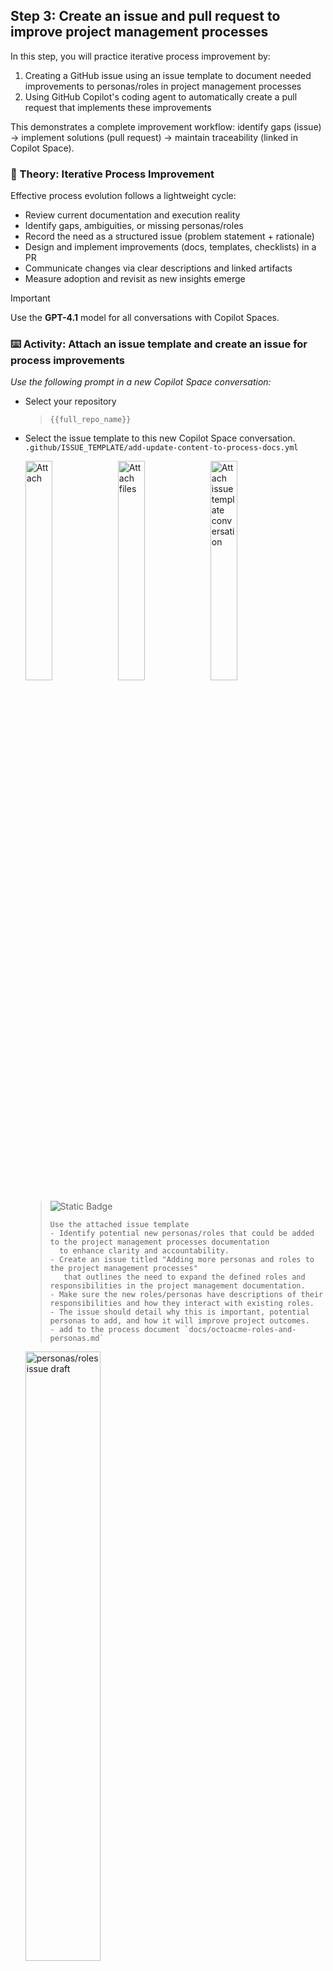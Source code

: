 ## Step 3: Create an issue and pull request to improve project management processes

In this step, you will practice iterative process improvement by:

1. Creating a GitHub issue using an issue template to document needed improvements to personas/roles in project management processes
2. Using GitHub Copilot's coding agent to automatically create a pull request that implements these improvements

This demonstrates a complete improvement workflow: identify gaps (issue) → implement solutions (pull request) → maintain traceability (linked in Copilot Space).

### 📖 Theory: Iterative Process Improvement

Effective process evolution follows a lightweight cycle:

- Review current documentation and execution reality
- Identify gaps, ambiguities, or missing personas/roles
- Record the need as a structured issue (problem statement + rationale)
- Design and implement improvements (docs, templates, checklists) in a PR
- Communicate changes via clear descriptions and linked artifacts
- Measure adoption and revisit as new insights emerge

> [!IMPORTANT]
> Use the **GPT-4.1** model for all conversations with Copilot Spaces.

### ⌨️ Activity: Attach an issue template and create an issue for process improvements

_Use the following prompt in a new Copilot Space conversation:_

- Select your repository

  > ```text
  > {{full_repo_name}}
  > ```

- Select the issue template to this new Copilot Space conversation. </br>
  `.github/ISSUE_TEMPLATE/add-update-content-to-process-docs.yml`

     <img width="30%" height="30%" alt="Attach" src="https://github.com/user-attachments/assets/2a447ff9-76d7-462f-9292-4663c8dc0fc9" />
     <img width="30%" height="30%" alt="Attach files" src="https://github.com/user-attachments/assets/6ac6e33d-b333-424f-b431-e3feb7022b841" />

     <img width="30%" height="30%" alt="Attach issue template conversation" src="https://github.com/user-attachments/assets/5fc71905-ede6-45cb-bcfa-93d2797160b2" />

  > ![Static Badge](https://img.shields.io/badge/-Prompt-text?style=social&logo=github%20copilot)
  >
  > ```prompt
  > Use the attached issue template
  > - Identify potential new personas/roles that could be added to the project management processes documentation
  >   to enhance clarity and accountability.
  > - Create an issue titled "Adding more personas and roles to the project management processes"
  >    that outlines the need to expand the defined roles and responsibilities in the project management documentation.
  > - Make sure the new roles/personas have descriptions of their responsibilities and how they interact with existing roles.
  > - The issue should detail why this is important, potential personas to add, and how it will improve project outcomes.
  > - add to the process document `docs/octoacme-roles-and-personas.md`
  > ```

    <img width="50%" height="50%" alt="personas/roles issue draft" src="https://github.com/user-attachments/assets/cd02e396-2505-450a-aca3-8e1642d6306a" />

  <img width="50%" height="50%" alt="personas/roles issue created" src="https://github.com/user-attachments/assets/7f30e13b-7efd-45a0-939a-e7095ff0637c" />


### ⌨️ Activity: Attach an issue and create a Pull Request

_Use the following prompt in the current Copilot Space conversation:_

In the same Copilot Space conversation do the following:

1. In this activity we will attach the issue you created in the previous activity
2. This will assign the issue to the coding agent to create a pull request with an update to our personas/roles document in the `docs/` folder
3. Copy and paste the url for the issue that we created in the previous activity. </br>

> [!NOTE]
>
> - Make sure the issue below matches the issue you want to attach
> - Hit **\<SHIFT\> + \<ENTER\>** so you don't start Copilot working on the conversation

Check issues list: [https://github.com/{{full_repo_name}}/issues](https://github.com/{{full_repo_name}}/issues) </br>

> ```text
> @{{full_repo_name}}/issues/4
> ```

   <img width="40%" height="40%" alt="repository issue and pull request creation" src="https://github.com/user-attachments/assets/cf4f0c32-76cb-429d-b607-f65f444b07d5" />

> ![Static Badge](https://img.shields.io/badge/-Prompt-text?style=social&logo=github%20copilot)
>
> ```prompt
> - Using the github-coding-agent tool create a pull request that implements process improvements
>   based on the analysis we did earlier.
> - The improvements should address gaps or inefficiencies identified in the project management documentation.
> - The pull request should include updates to existing docs or new templates/checklists as needed.
> - All documents should be in the `docs/` folder
> - Add this pull request to the attached issue.
> - Add {{login}} as a reviewer for this pull request
> ```

1. **Allow the coding agent**: When prompted, select **Allow** to let the coding agent work on your repository

   <img width="50%" height="50%" alt="Copilot coding agent allow" src="https://github.com/user-attachments/assets/b0c92c04-d12b-4c5e-b682-33643b90ee11" />

1. **Monitor progress**: You should receive a notification that the Copilot coding agent is working on your pull request. 

    There are two ways you can check the status of the coding agent working on your pull request
    
    1. Go to your repository and click **Pull requests** to see the progressor:
       
       <img width="70%" height="70%" alt="pull requests" src="https://github.com/user-attachments/assets/88e9876e-2dae-43a4-86ff-29c4cdc6077c" />
  
    1. You can track progress and view details in **Mission Control** for **agent tasks** by following the task link
  
       <img width="40%" height="40%" alt="mission control" src="https://github.com/user-attachments/assets/a64c1826-720e-4b5f-8d0f-8aebc9aca501" />

1. **Check open pull requests**: We can check pull request status from our **Copilot Space** as well.

   > ![Static Badge](https://img.shields.io/badge/-Prompt-text?style=social&logo=github%20copilot)
   >
   > ```prompt
   > check open pull requests
   > ```

   <img width="40%" height="40%" alt="mission control" src="https://github.com/user-attachments/assets/66693282-e5f6-45d6-8ca8-968e73826738" />

 > [!NOTE]  
 > The coding agent typically takes 5-15 minutes to complete the work. You can click **View session** to watch the progress if desired.

1. **Review and merge**: Once the pull request is ready:

   a. **Submit review**: Leave a comment (optional), click **Approve**, then **Submit review**

      <img width="70%" height="70%" alt="Add review" src="https://github.com/user-attachments/assets/ea460dc3-a86d-467b-8469-bd9244b915ea" />

      <img width="50%" height="50%" alt="Submit review" src="https://github.com/user-attachments/assets/15042891-c8fa-4acc-a25d-c588cf6a3ffe" />

   b. **Merge**: Select **Ready for review**, then **Merge pull request** and **Confirm merge**

      <img width="50%" height="50%" alt="Ready for review" src="https://github.com/user-attachments/assets/2348378d-a597-404f-827d-4003d79055c0" />
      <img width="50%" height="50%" alt="Merge pull request" src="https://github.com/user-attachments/assets/fda15799-a123-4e6a-b32a-c7ec44db3418" />

<details>
<summary>Having trouble? 🤷</summary>

- Focus on the most impactful improvements identified in your analysis
- Consider adding templates, checklists, or clarifying existing processes
- Common improvements include: role clarification, communication protocols, decision-making frameworks
- Even small improvements like adding examples or clarifying steps can be valuable

</details>
